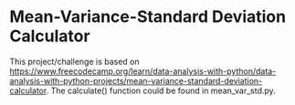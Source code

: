# Mean-Variance-Standard Deviation Calculator

This project/challenge is based on https://www.freecodecamp.org/learn/data-analysis-with-python/data-analysis-with-python-projects/mean-variance-standard-deviation-calculator.
The calculate() function could be found in mean_var_std.py.
